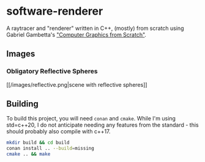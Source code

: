 # software-renderer

A raytracer and "renderer" written in C++, (mostly) from scratch using Gabriel Gambetta's ["Computer Graphics from Scratch"](https://gabrielgambetta.com/computer-graphics-from-scratch/).

## Images

### Obligatory Reflective Spheres

[[/images/reflective.png|scene with reflective spheres]]

## Building

To build this project, you will need `conan` and `cmake`. While I'm using std=c++20, I do not anticipate needing any features from the standard - this should probably also compile with c++17.

```bash
mkdir build && cd build
conan install .. --build=missing
cmake .. && make
```
